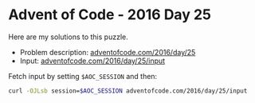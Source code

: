 # Advent of Code - 2016 Day 25
Here are my solutions to this puzzle.

* Problem description: [adventofcode.com/2016/day/25](https://adventofcode.com/2016/day/25)
* Input: [adventofcode.com/2016/day/25/input](https://adventofcode.com/2016/day/25/input)

Fetch input by setting `$AOC_SESSION` and then:
```bash
curl -OJLsb session=$AOC_SESSION adventofcode.com/2016/day/25/input
```
